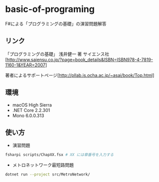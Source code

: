 # basic-of-programing

F#による「プログラミングの基礎」の演習問題解答

## リンク

「プログラミングの基礎」 浅井健一 著 サイエンス社[http://www.saiensu.co.jp/?page=book_details&ISBN=ISBN978-4-7819-1160-1&YEAR=2007]

著者によるサポートページ[http://pllab.is.ocha.ac.jp/~asai/book/Top.html]

## 環境

* macOS High Sierra
* .NET Core 2.2.301
* Mono 6.0.0.313

## 使い方

* 演習問題

```bash
fsharpi scripts/ChapXX.fsx # XX には章番号を入力する
```

* メトロネットワーク最短路問題

```bash
dotnet run --project src/MetroNetwork/
```